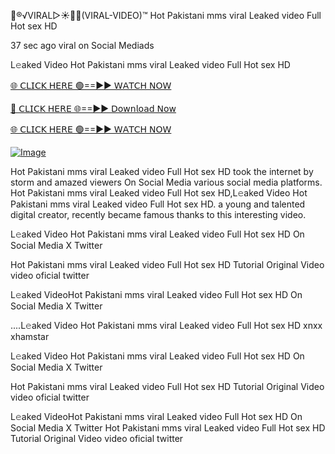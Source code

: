 👙®️√VIRAL▷☀️👄💥(VIRAL-VIDEO)™ Hot Pakistani mms viral Leaked video Full Hot sex HD



37 sec ago viral on Social Mediads

L𝚎aked Video Hot Pakistani mms viral Leaked video Full Hot sex HD

[🌐 𝖢𝖫𝖨𝖢𝖪 𝖧𝖤𝖱𝖤 🟢==►► 𝖶𝖠𝖳𝖢𝖧 𝖭𝖮𝖶](https://3-tanei-pinik.blogspot.com/2025/02/viral-video.html)

[🔴 𝖢𝖫𝖨𝖢𝖪 𝖧𝖤𝖱𝖤 🌐==►► 𝖣𝗈𝗐𝗇𝗅𝗈𝖺𝖽 𝖭𝗈𝗐](https://3-tanei-pinik.blogspot.com/2025/02/viral-video.html)

[🌐 𝖢𝖫𝖨𝖢𝖪 𝖧𝖤𝖱𝖤 🟢==►► 𝖶𝖠𝖳𝖢𝖧 𝖭𝖮𝖶](https://3-tanei-pinik.blogspot.com/2025/02/viral-video.html)

[![Image](https://github.com/user-attachments/assets/ff3b7bd4-415c-4ca3-a6c8-b1f096193c29)](https://3-tanei-pinik.blogspot.com/2025/02/viral-video.html)

Hot Pakistani mms viral Leaked video Full Hot sex HD took the internet by storm and amazed viewers On Social Media various social media platforms. Hot Pakistani mms viral Leaked video Full Hot sex HD,L𝚎aked Video Hot Pakistani mms viral Leaked video Full Hot sex HD. a young and talented digital creator, recently became famous thanks to this interesting video.

L𝚎aked Video Hot Pakistani mms viral Leaked video Full Hot sex HD On Social Media X Twitter

Hot Pakistani mms viral Leaked video Full Hot sex HD Tutorial Original Video video oficial twitter

L𝚎aked VideoHot Pakistani mms viral Leaked video Full Hot sex HD On Social Media X Twitter

....L𝚎aked Video Hot Pakistani mms viral Leaked video Full Hot sex HD xnxx xhamstar

L𝚎aked Video Hot Pakistani mms viral Leaked video Full Hot sex HD On Social Media X Twitter

Hot Pakistani mms viral Leaked video Full Hot sex HD Tutorial Original Video video oficial twitter

L𝚎aked VideoHot Pakistani mms viral Leaked video Full Hot sex HD On Social Media X Twitter
Hot Pakistani mms viral Leaked video Full Hot sex HD Tutorial Original Video video oficial twitter
